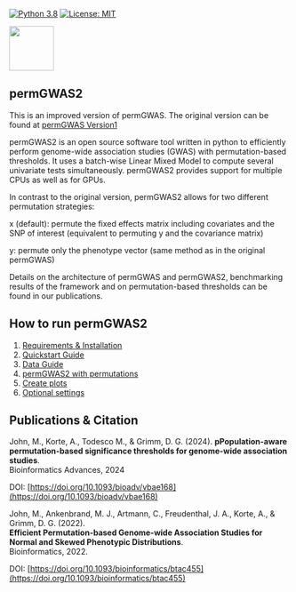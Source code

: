 [![Python 3.8](https://img.shields.io/badge/python-3.8%20%7C%203.9%20%7C%203.10-blue)](https://www.python.org/downloads/release/python-3100/)
[![License: MIT](https://img.shields.io/badge/License-MIT-yellow.svg)](https://opensource.org/licenses/MIT)

<img src="/permGWAS_logo.png" data-canonical-src="/permGWAS_logo.png" height="80" />  

## permGWAS2

This is an improved version of permGWAS. The original version can be found at [permGWAS Version1](https://github.com/grimmlab/permGWAS/releases/tag/permGWAS)

permGWAS2 is an open source software tool written in python to efficiently perform genome-wide association studies (GWAS)
with permutation-based thresholds. It uses a batch-wise Linear Mixed Model to compute several univariate tests simultaneously. 
permGWAS2 provides support for multiple CPUs as well as for GPUs. 

In contrast to the original version, permGWAS2 allows for two different permutation strategies:

x (default): permute the fixed effects matrix including covariates and the SNP of interest (equivalent to permuting y and the covariance matrix)

y: permute only the phenotype vector (same method as in the original permGWAS)

Details on the architecture of permGWAS and permGWAS2, benchmarking results of the framework and on permutation-based thresholds can be found in our publications.

## How to run permGWAS2
1. [Requirements & Installation](./docs/INSTALLATION.md)
2. [Quickstart Guide](./docs/QUICKSTART.md)
3. [Data Guide](./docs/DATAGUIDE.md)
4. [permGWAS2 with permutations](./docs/PERMUTATIONS.md)
5. [Create plots](./docs/PLOTS.md)
6. [Optional settings](./docs/OPTIONS.md)


## Publications & Citation

John, M., Korte, A., Todesco M., & Grimm, D. G. (2024). 
**pPopulation-aware permutation-based significance thresholds for genome-wide association studies**.  
Bioinformatics Advances, 2024

DOI: [https://doi.org/10.1093/bioadv/vbae168](https://doi.org/10.1093/bioadv/vbae168)

John, M., Ankenbrand, M. J., Artmann, C., Freudenthal, J. A., Korte, A., & Grimm, D. G. (2022).  
**Efficient Permutation-based Genome-wide Association Studies for Normal and Skewed Phenotypic Distributions**.  
Bioinformatics, 2022.   

DOI: [https://doi.org/10.1093/bioinformatics/btac455](https://doi.org/10.1093/bioinformatics/btac455)
